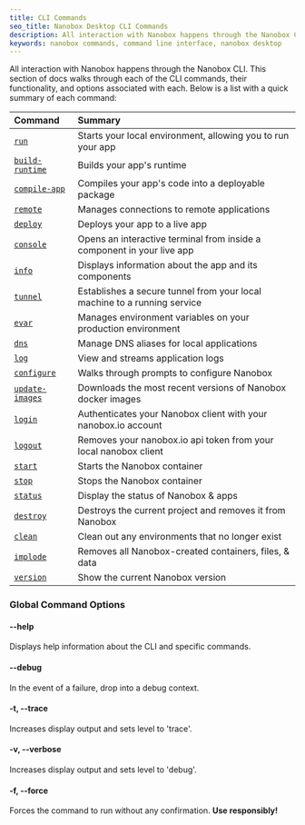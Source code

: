 ```yaml
---
title: CLI Commands
seo_title: Nanobox Desktop CLI Commands
description: All interaction with Nanobox happens through the Nanobox CLI. This doc outlines each of the CLI commands, their functionality, and available options.
keywords: nanobox commands, command line interface, nanobox desktop
---
```


All interaction with Nanobox happens through the Nanobox CLI. This section of docs walks through each of the CLI commands, their functionality, and options associated with each. Below is a list with a quick summary of each command:

| Command                                | Summary                                                                  |
| :------------------------------------- | :----------------------------------------------------------------------- |
| [`run`](/cli/run/)                     | Starts your local environment, allowing you to run your app              |
| [`build-runtime`](/cli/build-runtime/) | Builds your app's runtime                                                |
| [`compile-app`](/cli/compile-app/)     | Compiles your app's code into a deployable package                       |
| [`remote`](/cli/remote/)               | Manages connections to remote applications                               |
| [`deploy`](/cli/deploy/)               | Deploys your app to a live app                                           |
| [`console`](/cli/console/)             | Opens an interactive terminal from inside a component in your live app   |
| [`info`](/cli/info/)                   | Displays information about the app and its components                    |
| [`tunnel`](/cli/tunnel/)               | Establishes a secure tunnel from your local machine to a running service |
| [`evar`](/cli/evar/)                   | Manages environment variables on your production environment             |
| [`dns`](/cli/dns/)                     | Manage DNS aliases for local applications                                |
| [`log`](/cli/log/)                     | View and streams application logs                                        |
| [`configure`](/cli/configure)          | Walks through prompts to configure Nanobox                               |
| [`update-images`](/cli/update-images/) | Downloads the most recent versions of Nanobox docker images              |
| [`login`](/cli/login/)                 | Authenticates your Nanobox client with your nanobox.io account           |
| [`logout`](/cli/logout/)               | Removes your nanobox.io api token from your local nanobox client         |
| [`start`](/cli/start/)                 | Starts the Nanobox container                                             |
| [`stop`](/cli/stop/)                   | Stops the Nanobox container                                              |
| [`status`](/cli/status/)               | Display the status of Nanobox & apps                                     |
| [`destroy`](/cli/destroy/)             | Destroys the current project and removes it from Nanobox                 |
| [`clean`](/cli/clean/)                 | Clean out any environments that no longer exist                          |
| [`implode`](/cli/implode/)             | Removes all Nanobox-created containers, files, & data                    |
| [`version`](/cli/version/)             | Show the current Nanobox version                                         |

### Global Command Options
#### --help
Displays help information about the CLI and specific commands.

#### --debug
In the event of a failure, drop into a debug context.

#### -t, --trace
Increases display output and sets level to 'trace'.

#### -v, --verbose
Increases display output and sets level to 'debug'.

#### -f, --force
Forces the command to run without any confirmation. **Use responsibly!**
